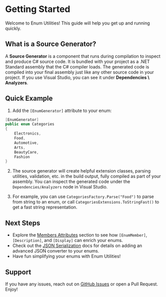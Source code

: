# Getting Started

Welcome to Enum Utilities! This guide will help you get up and running quickly.

## What is a Source Generator?

A **Source Generator** is a component that runs during compilation to inspect and produce C# source code. It is bundled with your project as a .NET Standard assembly that the C# compiler loads. The generated code is compiled into your final assembly just like any other source code in your project. If you use Visual Studio, you can see it under **Dependencies \ Analyzers**.

## Quick Example

1. Add the `[EnumGenerator]` attribute to your enum:

```csharp
[EnumGenerator]
public enum Categories
{
    Electronics,
    Food,
    Automotive,
    Arts,
    BeautyCare,
    Fashion
}
```

2. The source generator will create helpful extension classes, parsing utilities, validation, etc. in the build output, fully compiled as part of your assembly. You can inspect the generated code under the `Dependencies/Analyzers` node in Visual Studio.

3. For example, you can use `CategoriesFactory.Parse("Food")` to parse from string to an enum, or call `CategoriesExtensions.ToStringFast()` to get a fast string representation.

## Next Steps

- Explore the [Members Attributes](./members-attributes/) section to see how `[EnumMember]`, `[Description]`, and `[Display]` can enrich your enums.
- Check out the [JSON Serialization](./json) docs for details on adding an advanced JSON converter to your enums.
- Have fun simplifying your enums with Enum Utilities!

## Support

If you have any issues, reach out on [GitHub Issues](https://github.com/skarllot/EnumUtilities/issues) or open a Pull Request. Enjoy!

